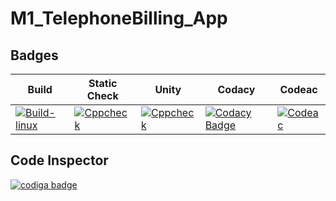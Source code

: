 # M1_TelephoneBilling_App

## Badges

|Build| Static Check| Unity | Codacy| Codeac|
---| ---| ---| ---| ---|
|[![Build-linux](https://github.com/sainimitha/M1_TelephoneBilling_App/actions/workflows/Build-linux.yml/badge.svg)](https://github.com/sainimitha/M1_TelephoneBilling_App/actions/workflows/Build-linux.yml)|[![Cppcheck](https://github.com/sainimitha/M1_TelephoneBilling_App/actions/workflows/Static-check.yml/badge.svg)](https://github.com/sainimitha/M1_TelephoneBilling_App/actions/workflows/Static-check.yml)|[![Cppcheck](https://github.com/sainimitha/M1_TelephoneBilling_App/actions/workflows/Static-check.yml/badge.svg)](https://github.com/sainimitha/M1_TelephoneBilling_App/actions/workflows/Static-check.yml)|[![Codacy Badge](https://app.codacy.com/project/badge/Grade/e298400d4a3b4d34a8b3196b57e05087)](https://www.codacy.com/gh/sainimitha/M1_TelephoneBilling_App/dashboard?utm_source=github.com&amp;utm_medium=referral&amp;utm_content=sainimitha/M1_TelephoneBilling_App&amp;utm_campaign=Badge_Grade)|[![Codeac](https://static.codeac.io/badges/2-455787794.svg "Codeac")](https://app.codeac.io/github/sainimitha/M1_TelephoneBilling_App)|

## Code Inspector

<a href="https://app.codiga.io/public/user/github/sainimitha">
   <img src="https://api.codiga.io/public/badge/user/github/sainimitha?style=light" alt="codiga badge" />
</a>


